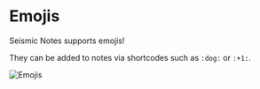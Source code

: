 # Emojis

Seismic Notes supports emojis!

They can be added to notes via shortcodes such as `:dog:` or `:+1:`.

![Emojis](https://github.com/EddieAbbondanzio/seismic-notes/blob/master/docs/images/emojis.png)
